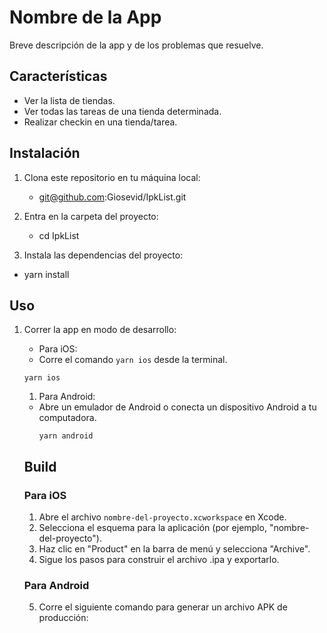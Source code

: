 # Nombre de la App

Breve descripción de la app y de los problemas que resuelve.

## Características
- Ver la lista de tiendas.
- Ver todas las tareas de una tienda determinada.
- Realizar checkin en una tienda/tarea.

## Instalación

1. Clona este repositorio en tu máquina local:
   - git@github.com:Giosevid/IpkList.git

2. Entra en la carpeta del proyecto:
   - cd IpkList

3. Instala las dependencias del proyecto:
  - yarn install


## Uso

1. Correr la app en modo de desarrollo:

   -  Para iOS:
     * Corre el comando `yarn ios` desde la terminal.
     ```
     yarn ios
     ```

   1. Para Android:
   - Abre un emulador de Android o conecta un dispositivo Android a tu computadora.
     ```
     yarn android
     ```

   ## Build

   ### Para iOS
   1. Abre el archivo `nombre-del-proyecto.xcworkspace` en Xcode.
   2. Selecciona el esquema para la aplicación (por ejemplo, "nombre-del-proyecto").
   3. Haz clic en "Product" en la barra de menú y selecciona "Archive".
   4. Sigue los pasos para construir el archivo .ipa y exportarlo.

   ### Para Android
   5. Corre el siguiente comando para generar un archivo APK de producción:

